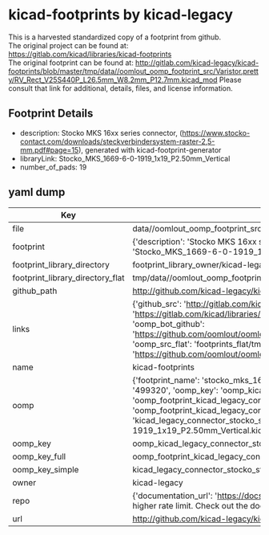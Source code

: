 # kicad-footprints by kicad-legacy  
This is a harvested standardized copy of a footprint from github.  
The original project can be found at:  
https://gitlab.com/kicad/libraries/kicad-footprints  
The original footprint can be found at:
http://gitlab.com/kicad-legacy/kicad-footprints/blob/master/tmp/data//oomlout_oomp_footprint_src/Varistor.pretty/RV_Rect_V25S440P_L26.5mm_W8.2mm_P12.7mm.kicad_mod
Please consult that link for additional, details, files, and license information.  
## Footprint Details
* description: Stocko MKS 16xx series connector, (https://www.stocko-contact.com/downloads/steckverbindersystem-raster-2,5-mm.pdf#page=15), generated with kicad-footprint-generator  
* libraryLink: Stocko_MKS_1669-6-0-1919_1x19_P2.50mm_Vertical  
* number_of_pads: 19  
## yaml dump  
| Key | Value |  
| --- | --- |  
| file | data//oomlout_oomp_footprint_src/kicad-footprints/Connector_Stocko.pretty/Stocko_MKS_1669-6-0-1919_1x19_P2.50mm_Vertical.kicad_mod |  
| footprint | {'description': 'Stocko MKS 16xx series connector, (https://www.stocko-contact.com/downloads/steckverbindersystem-raster-2,5-mm.pdf#page=15), generated with kicad-footprint-generator', 'libraryLink': 'Stocko_MKS_1669-6-0-1919_1x19_P2.50mm_Vertical', 'number_of_pads': 19} |  
| footprint_library_directory | footprint_library_owner/kicad-legacy_kicad-footprints |  
| footprint_library_directory_flat | tmp/data//oomlout_oomp_footprint_src/footprints_flat/kicad_legacy_connector_stocko_stocko_mks_1669_6_0_1919_1x19_p2_50mm_vertical/working |  
| github_path | http://github.com/kicad-legacy/kicad-footprints/blob/master/tmp/data//oomlout_oomp_footprint_src/Connector_Stocko.pretty/Stocko_MKS_1669-6-0-1919_1x19_P2.50mm_Vertical.kicad_mod |  
| links | {'github_src': 'http://gitlab.com/kicad-legacy/kicad-footprints/blob/master/tmp/data//oomlout_oomp_footprint_src/Varistor.pretty/RV_Rect_V25S440P_L26.5mm_W8.2mm_P12.7mm.kicad_mod', 'github_src_repo': 'https://gitlab.com/kicad/libraries/kicad-footprints', 'oomp_bot': 'tmp/data//oomlout_oomp_footprint_src/footprints/kicad_legacy_connector_stocko_stocko_mks_1669_6_0_1919_1x19_p2_50mm_vertical/working', 'oomp_bot_github': 'https://github.com/oomlout/oomlout_oomp_footprint_bot/tree/main/tmp/data//oomlout_oomp_footprint_src/footprints/kicad_legacy_connector_stocko_stocko_mks_1669_6_0_1919_1x19_p2_50mm_vertical/working', 'oomp_src_flat': 'footprints_flat/tmp/data//oomlout_oomp_footprint_src/footprints_flat/kicad_legacy_connector_stocko_stocko_mks_1669_6_0_1919_1x19_p2_50mm_vertical/working', 'oomp_src_flat_github': 'https://github.com/oomlout/oomlout_oomp_footprint_src/tree/main/tmp/data//oomlout_oomp_footprint_src/footprints_flat/kicad_legacy_connector_stocko_stocko_mks_1669_6_0_1919_1x19_p2_50mm_vertical/working'} |  
| name | kicad-footprints |  
| oomp | {'footprint_name': 'stocko_mks_1669_6_0_1919_1x19_p2_50mm_vertical', 'library_name': 'connector_stocko', 'md5': '4993207fce4a9bc64debf956875c1935', 'md5_10': '4993207fce', 'md5_5': '49932', 'md5_6': '499320', 'oomp_key': 'oomp_kicad_legacy_connector_stocko_stocko_mks_1669_6_0_1919_1x19_p2_50mm_vertical', 'oomp_key_extra': 'oomp_footprint_kicad_legacy_connector_stocko_stocko_mks_1669_6_0_1919_1x19_p2_50mm_vertical', 'oomp_key_full': 'oomp_footprint_kicad_legacy_connector_stocko_stocko_mks_1669_6_0_1919_1x19_p2_50mm_vertical_499320', 'oomp_key_simple': 'kicad_legacy_connector_stocko_stocko_mks_1669_6_0_1919_1x19_p2_50mm_vertical', 'original_filename': 'data//oomlout_oomp_footprint_src/kicad-footprints/Connector_Stocko.pretty/Stocko_MKS_1669-6-0-1919_1x19_P2.50mm_Vertical.kicad_mod', 'owner_name': 'kicad_legacy'} |  
| oomp_key | oomp_kicad_legacy_connector_stocko_stocko_mks_1669_6_0_1919_1x19_p2_50mm_vertical |  
| oomp_key_full | oomp_footprint_kicad_legacy_connector_stocko_stocko_mks_1669_6_0_1919_1x19_p2_50mm_vertical |  
| oomp_key_simple | kicad_legacy_connector_stocko_stocko_mks_1669_6_0_1919_1x19_p2_50mm_vertical |  
| owner | kicad-legacy |  
| repo | {'documentation_url': 'https://docs.github.com/rest/overview/resources-in-the-rest-api#rate-limiting', 'message': "API rate limit exceeded for 84.66.142.224. (But here's the good news: Authenticated requests get a higher rate limit. Check out the documentation for more details.)"} |  
| url | http://github.com/kicad-legacy/kicad-footprints |  

